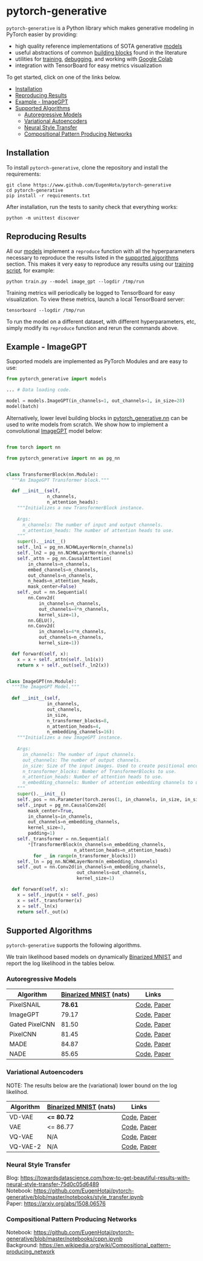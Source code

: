 # pytorch-generative

`pytorch-generative` is a Python library which makes generative modeling in PyTorch easier by providing:

* high quality reference implementations of SOTA generative [models](https://github.com/EugenHotaj/pytorch-generative/tree/master/pytorch_generative/models) 
* useful abstractions of common [building blocks](https://github.com/EugenHotaj/pytorch-generative/blob/master/pytorch_generative/nn.py) found in the literature
* utilities for [training](https://github.com/EugenHotaj/pytorch-generative/blob/master/pytorch_generative/trainer.py), [debugging](https://github.com/EugenHotaj/pytorch-generative/blob/master/pytorch_generative/debug.py), and working with [Google Colab](https://github.com/EugenHotaj/pytorch-generative/blob/master/pytorch_generative/colab_utils.py)
* integration with TensorBoard for easy metrics visualization

To get started, click on one of the links below.
* [Installation](#installation)
* [Reproducing Results](#reproducing-results)
* [Example - ImageGPT](#example---imagegpt)
* [Supported Algorithms](#supported-algorithms) 
  * [Autoregressive Models](#autoregressive-models)
  * [Variational Autoencoders](#variational-autoencoders)
  * [Neural Style Transfer](#neural-style-transfer)
  * [Compositional Pattern Producing Networks](compositional-pattern-producing-networks)

## Installation

To install `pytorch-generative`, clone the repository and install the requirements:

```shell
git clone https://www.github.com/EugenHota/pytorch-generative
cd pytorch-generative
pip install -r requirements.txt
```

After installation, run the tests to sanity check that everything works:

```shell
python -m unittest discover
```

## Reproducing Results

All our [models](https://github.com/EugenHotaj/pytorch-generative/tree/master/pytorch_generative/models) implement a `reproduce` function with all the hyperparameters necessary to reproduce the results listed in the [supported algorithms](#supported-algorithms) section. This makes it very easy to reproduce any results using our [training script](https://github.com/EugenHotaj/pytorch-generative/tree/master/train.py), for example:

```
python train.py --model image_gpt --logdir /tmp/run
```

Training metrics will periodically be logged to TensorBoard for easy visualization. To view these metrics, launch a local TensorBoard server:

```
tensorboard --logdir /tmp/run
```

To run the model on a different dataset, with different hyperparameters, etc, simply modify its `reproduce` function and rerun the commands above.

## Example - ImageGPT

Supported models are implemented as PyTorch Modules and are easy to use:

```python
from pytorch_generative import models

... # Data loading code.

model = models.ImageGPT(in_channels=1, out_channels=1, in_size=28)
model(batch)
```

Alternatively, lower level building blocks in [pytorch_generative.nn](https://github.com/EugenHotaj/pytorch-generative/blob/master/pytorch_generative/nn.py) can be used to write models from scratch. We show how to implement a convolutional [ImageGPT](https://openai.com/blog/image-gpt/) model below:

```python

from torch import nn

from pytorch_generative import nn as pg_nn


class TransformerBlock(nn.Module):
  """An ImageGPT Transformer block."""

  def __init__(self, 
               n_channels, 
               n_attention_heads):
    """Initializes a new TransformerBlock instance.
    
    Args:
      n_channels: The number of input and output channels.
      n_attention_heads: The number of attention heads to use.
    """
    super().__init__()
    self._ln1 = pg_nn.NCHWLayerNorm(n_channels)
    self._ln2 = pg_nn.NCHWLayerNorm(n_channels)
    self._attn = pg_nn.CausalAttention(
        in_channels=n_channels,
        embed_channels=n_channels,
        out_channels=n_channels,
        n_heads=n_attention_heads,
        mask_center=False)
    self._out = nn.Sequential(
        nn.Conv2d(
            in_channels=n_channels, 
            out_channels=4*n_channels, 
            kernel_size=1),
        nn.GELU(),
        nn.Conv2d(
            in_channels=4*n_channels, 
            out_channels=n_channels, 
            kernel_size=1))

  def forward(self, x):
    x = x + self._attn(self._ln1(x))
    return x + self._out(self._ln2(x))


class ImageGPT(nn.Module):
  """The ImageGPT Model."""
  
  def __init__(self,       
               in_channels,
               out_channels,
               in_size,
               n_transformer_blocks=8,
               n_attention_heads=4,
               n_embedding_channels=16):
    """Initializes a new ImageGPT instance.
    
    Args:
      in_channels: The number of input channels.
      out_channels: The number of output channels.
      in_size: Size of the input images. Used to create positional encodings.
      n_transformer_blocks: Number of TransformerBlocks to use.
      n_attention_heads: Number of attention heads to use.
      n_embedding_channels: Number of attention embedding channels to use.
    """
    super().__init__()
    self._pos = nn.Parameter(torch.zeros(1, in_channels, in_size, in_size))
    self._input = pg_nn.CausalConv2d(
        mask_center=True,
        in_channels=in_channels,
        out_channels=n_embedding_channels,
        kernel_size=3,
        padding=1)
    self._transformer = nn.Sequential(
        *[TransformerBlock(n_channels=n_embedding_channels,
                         n_attention_heads=n_attention_heads)
          for _ in range(n_transformer_blocks)])
    self._ln = pg_nn.NCHWLayerNorm(n_embedding_channels)
    self._out = nn.Conv2d(in_channels=n_embedding_channels,
                          out_channels=out_channels,
                          kernel_size=1)

  def forward(self, x):
    x = self._input(x + self._pos)
    x = self._transformer(x)
    x = self._ln(x)
    return self._out(x)
```

## Supported Algorithms

 `pytorch-generative` supports the following algorithms. 

We train likelihood based models on dynamically [Binarized MNIST](https://paperswithcode.com/sota/image-generation-on-binarized-mnist) and report the log likelihood in the tables below.

### Autoregressive Models

| Algorithm | [Binarized MNIST](https://paperswithcode.com/sota/image-generation-on-binarized-mnist) (nats) | Links |
| --- | ---| --- |
| PixelSNAIL | **78.61** | [Code](https://github.com/EugenHotaj/pytorch-generative/blob/master/pytorch_generative/models/pixel_snail.py), [Paper](http://proceedings.mlr.press/v80/chen18h/chen18h.pdf) |
| ImageGPT | 79.17 | [Code](https://github.com/EugenHotaj/pytorch-generative/blob/master/pytorch_generative/models/image_gpt.py), [Paper](https://cdn.openai.com/papers/Generative_Pretraining_from_Pixels_V2.pdf)|
| Gated PixelCNN | 81.50 | [Code](https://github.com/EugenHotaj/pytorch-generative/blob/master/pytorch_generative/models/gated_pixel_cnn.py), [Paper](https://arxiv.org/abs/1606.05328) |
| PixelCNN | 81.45 | [Code](https://github.com/EugenHotaj/pytorch-generative/blob/master/pytorch_generative/models/pixel_cnn.py), [Paper](https://arxiv.org/abs/1601.06759) |
| MADE | 84.87 | [Code](https://github.com/EugenHotaj/pytorch-generative/blob/master/pytorch_generative/models/made.py), [Paper](https://arxiv.org/abs/1502.03509) |
| NADE | 85.65 | [Code](https://github.com/EugenHotaj/pytorch-generative/blob/master/pytorch_generative/models/nade.py), [Paper](http://proceedings.mlr.press/v15/larochelle11a/larochelle11a.pdf) |

### Variational Autoencoders


NOTE: The results below are the (variational) lower bound on the log likelihod. 

| Algorithm | [Binarized MNIST](https://paperswithcode.com/sota/image-generation-on-binarized-mnist) (nats) | Links |
| --- | ---| --- |
| VD-VAE | **<= 80.72** | [Code](https://github.com/EugenHotaj/pytorch-generative/blob/master/pytorch_generative/models/vd_vae.py), [Paper](https://arxiv.org/abs/2011.10650) |
| VAE | <= 86.77 | [Code](https://github.com/EugenHotaj/pytorch-generative/blob/master/pytorch_generative/models/vae.py), [Paper](https://arxiv.org/abs/1312.6114) |
| VQ-VAE | N/A | [Code](https://github.com/EugenHotaj/pytorch-generative/blob/master/pytorch_generative/models/vq_vae.py), [Paper](https://arxiv.org/abs/1711.00937) |
| VQ-VAE-2 | N/A | [Code](https://github.com/EugenHotaj/pytorch-generative/blob/master/pytorch_generative/models/vq_vae_2.py), [Paper](https://arxiv.org/abs/1906.00446) |


### Neural Style Transfer
Blog: https://towardsdatascience.com/how-to-get-beautiful-results-with-neural-style-transfer-75d0c05d6489 <br>
Notebook: https://github.com/EugenHotaj/pytorch-generative/blob/master/notebooks/style_transfer.ipynb <br>
Paper: https://arxiv.org/abs/1508.06576

### Compositional Pattern Producing Networks
Notebook: https://github.com/EugenHotaj/pytorch-generative/blob/master/notebooks/cppn.ipynb <br>
Background: https://en.wikipedia.org/wiki/Compositional_pattern-producing_network
